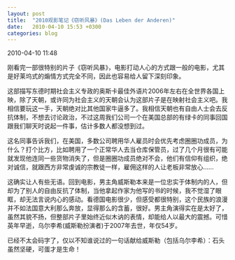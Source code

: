 ```yaml
---
layout: post
title:  "2010观影笔记《窃听风暴》(Das Leben der Anderen)"
date:   2010-04-10 15:53 +0300
categories: blog
---
```


2010-04-10 11:48

刚看完一部很特别的片子《窃听风暴》，电影打动人心的方式跟一般的电影，尤其是好莱坞式的煽情方式完全不同，因此也容易给人留下深刻印象。

这部描写东德时期社会主义专政的奥斯卡最佳外语片2006年左右在全世界各国上映，除了天朝，或许同为社会主义的天朝会认为这部片子是在映射社会主义吧。我相信要玩这一手，天朝绝对比其他国家牛逼多了。我相信天朝也有自由人士会去反抗体制，不想去讨论政治，不过这周我们公司一个在美国总部的有绿卡的同事回国跟我们聊天时说起一件事，估计多数人都没想到过。

这名同事告诉我们，在美国，多数公司聘用华人雇员时会优先考虑圈圈功成员，为什么？打个比方，比如聘用了一个正常华人去当仓库保管员，过了几个月很有可能就发现他连同一些货物消失了，但是圈圈功成员绝对不会，他们有信仰有组织，绝对诚信，就跟西方非常虔诚的宗教徒一样，雇佣这样的人让老板非常放心……

这确实让人有些无语。回到电影，男主角威斯勒本来是一位忠实于体制内的人，但却为了别人的自由反抗了体制，当他拿起作家为他写的书的时候，我不觉湿了眼眶，却无法言说内心的感动。看德国电影很少，但感受都很特别，这个民族的浪漫并不如法国意大利那么奔放，显得那么的含蓄，很好。男主角演得实在是太好了，虽然其貌不扬，但整部片子里始终近似木讷的表情，却能给人以最大的震撼。可惜英年早逝，乌尔李希(威斯勒扮演者)于2007年去世，年仅54岁。

已经不太会码字了，仅以不知谁说过的一句话献给威斯勒（包括乌尔李希）：石头虽然坚硬，可蛋才是生命！






<!--end-->
